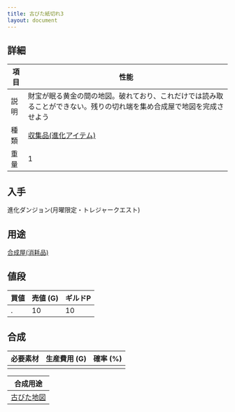 ```yaml
---
title: 古びた紙切れ3
layout: document
---
```

## 詳細

|項目|性能|
|---|---|
|説明|財宝が眠る黄金の間の地図。破れており、これだけでは読み取ることができない。残りの切れ端を集め合成屋で地図を完成させよう|
|種類|[収集品(進化アイテム)](収集品(進化アイテム))|
|重量|1|

## 入手

進化ダンジョン(月曜限定・トレジャークエスト)

## 用途

[合成屋(消耗品)](合成屋(消耗品))

## 値段

|買値|売値 (G)|ギルドP|
|---|---|---|
|.|10|10|

## 合成

|必要素材|生産費用 (G)|確率 (%)|
|---|---|---|
||||

|合成用途|
|---|
|[古びた地図](古びた地図)|
